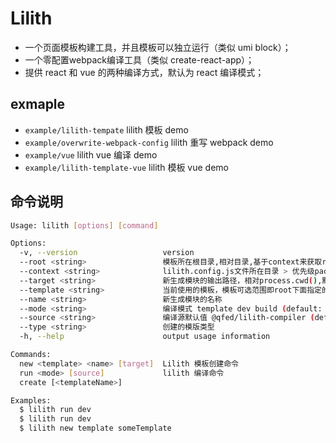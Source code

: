 # Lilith

- 一个页面模板构建工具，并且模板可以独立运行（类似 umi block）；
- 一个零配置webpack编译工具（类似 create-react-app）；
- 提供 react 和 vue 的两种编译方式，默认为 react 编译模式；

## exmaple

- `example/lilith-tempate` lilith 模板 demo
- `example/overwrite-webpack-config` lilith 重写 webpack demo
- `example/vue` lilith vue 编译 demo
- `example/lilith-template-vue` lilith 模板 vue demo


## 命令说明

```bash
Usage: lilith [options] [command]

Options:
  -v, --version                   version
  --root <string>                 模板所在根目录,相对目录,基于context来获取root的绝对路径，默认值"_template" (default: "_template")
  --context <string>              lilith.config.js文件所在目录 > 优先级package.json所在目录 > process.cwd() (default: process.cwd())
  --target <string>               新生成模块的输出路径，相对process.cwd(),默认"." (default: ".")
  --template <string>             当前使用的模板，模板可选范围即root下面指定的模板，支持简写即当前有模板page那么p,pa,pag等效
  --name <string>                 新生成模块的名称
  --mode <string>                 编译模式 template dev build (default: "dev")
  --source <string>               编译源默认值 @qfed/lilith-compiler (default: "@qfed/lilith-compiler")
  --type <string>                 创建的模版类型
  -h, --help                      output usage information

Commands:
  new <template> <name> [target]  Lilith 模板创建命令
  run <mode> [source]             lilith 编译命令
  create [<templateName>]

Examples:
  $ lilith run dev
  $ lilith run dev
  $ lilith new template someTemplate
```  
